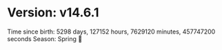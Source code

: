 # Version: v14.6.1
Time since birth: 5298 days, 127152 hours, 7629120 minutes, 457747200 seconds
Season: Spring 🌸
